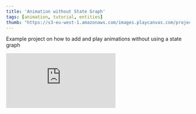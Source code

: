 ```yaml
---
title: 'Animation without State Graph'
tags: [animation, tutorial, entities]
thumb: "https://s3-eu-west-1.amazonaws.com/images.playcanvas.com/projects/12/841793/1ED6A8-image-75.jpg"
---
```


Example project on how to add and play animations without using a state graph

<div className="iframe-container">
    <iframe loading="lazy" src="https://playcanv.as/p/xrWromyG/" title="Animation without State Graph" webkitallowfullscreen="true" mozallowfullscreen="true" allow="autoplay" allowfullscreen="true" allowvr="" scrolling="no" frameborder="0" />
</div>
